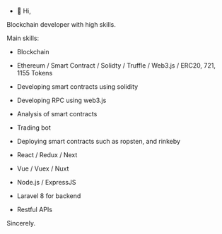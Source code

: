 - 👋 Hi,

Blockchain developer with high skills.

Main skills:
- Blockchain
- Ethereum / Smart Contract / Solidty / Truffle / Web3.js / ERC20, 721, 1155 Tokens
- Developing smart contracts using solidity
- Developing RPC using web3.js
- Analysis of smart contracts
- Trading bot
- Deploying smart contracts such as ropsten, and rinkeby

- React / Redux / Next
- Vue / Vuex / Nuxt
- Node.js / ExpressJS
- Laravel 8 for backend
- Restful APIs

Sincerely.
